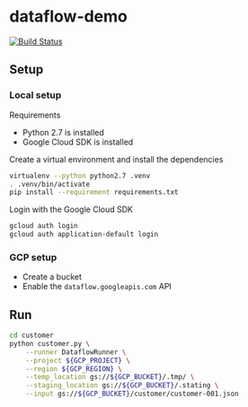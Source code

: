 # dataflow-demo

[![Build Status](https://travis-ci.org/Xennis/dataflow-demo.svg?branch=master)](https://travis-ci.org/Xennis/dataflow-demo)

## Setup

### Local setup

Requirements
* Python 2.7 is installed
* Google Cloud SDK is installed

Create a virtual environment and install the dependencies
```sh
virtualenv --python python2.7 .venv
. .venv/bin/activate
pip install --requirement requirements.txt
```

Login with the Google Cloud SDK
```sh
gcloud auth login
gcloud auth application-default login
```

### GCP setup

* Create a bucket
* Enable the `dataflow.googleapis.com` API

## Run

```sh
cd customer
python customer.py \
    --runner DataflowRunner \
    --project ${GCP_PROJECT} \
    --region ${GCP_REGION} \
    --temp_location gs://${GCP_BUCKET}/.tmp/ \
    --staging_location gs://${GCP_BUCKET}/.stating \
    --input gs://${GCP_BUCKET}/customer/customer-001.json
```

